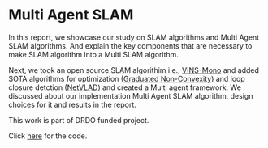 # Multi Agent SLAM

In this report, we showcase our study on SLAM algorithms and Multi Agent SLAM algorithms. And explain the key components that are necessary to make SLAM algorithm into a Multi SLAM algorithm.

Next, we took an open source SLAM algorithim i.e., [VINS-Mono](https://github.com/HKUST-Aerial-Robotics/VINS-Mono) and added SOTA algorithms for optimization ([Graduated Non-Convexity](https://arxiv.org/abs/1909.08605)) and loop closure detction ([NetVLAD](https://arxiv.org/abs/1511.07247)) and created a Multi agent framework. We discussed about our implementation Multi Agent SLAM algorithm, design choices for it and results in the report.

This work is part of DRDO funded project.

Click [here](https://github.com/devapi016/VINS-Mono-GTSAM) for the code.